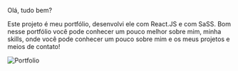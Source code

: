 Olá, tudo bem?

Este projeto é meu portfólio, desenvolvi ele com React.JS e com SaSS. 
Bom nesse portfólio você pode conhecer um pouco melhor sobre mim, minha skills, onde você pode conhecer um pouco sobre mim e os meus projetos e meios de contato!


![Portfolio](https://user-images.githubusercontent.com/68878579/217406752-8203f280-a987-4d67-b3f3-60cbe488ee4b.png)
